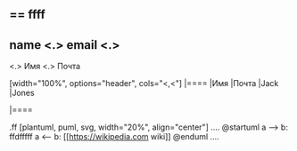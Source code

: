 == ffff
----
name <.>
email <.>
----
<.> Имя
<.> Почта

[width="100%", options="header", cols="<,<"]
|====
|Имя |Почта
|Jack |Jones


|====

.ff
[plantuml, puml, svg, width="20%", align="center"]
....
@startuml
a --> b: ffdfffff
a <-- b: [[https://wikipedia.com wiki]]
@enduml
....
